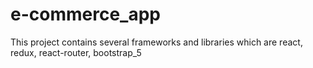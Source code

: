 # e-commerce_app
This project contains several frameworks and libraries which are react, redux, react-router, bootstrap_5
